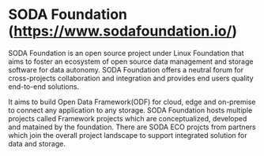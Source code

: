 # SODA Foundation (https://www.sodafoundation.io/)

SODA Foundation is an open source project under Linux Foundation that aims to foster an ecosystem 
of open source data management and storage software for data autonomy. SODA Foundation offers a 
neutral forum for cross-projects collaboration and integration and provides end users quality 
end-to-end solutions.

It aims to build Open Data Framework(ODF) for cloud, edge and on-premise to connect any 
application to any storage. SODA Foundation hosts multiple projects called Framework projects
which are conceptualized, developed and matained by the foundation. There are SODA ECO projcts
from partners which join the overall project landscape to support integrated solution for 
data and storage.
